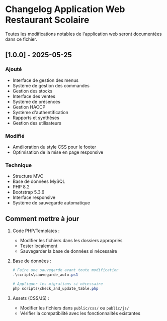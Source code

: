 # Changelog Application Web Restaurant Scolaire

Toutes les modifications notables de l'application web seront documentées dans ce fichier.

## [1.0.0] - 2025-05-25

### Ajouté
- Interface de gestion des menus
- Système de gestion des commandes
- Gestion des stocks
- Interface des ventes
- Système de présences
- Gestion HACCP
- Système d'authentification
- Rapports et synthèses
- Gestion des utilisateurs

### Modifié
- Amélioration du style CSS pour le footer
- Optimisation de la mise en page responsive

### Technique
- Structure MVC
- Base de données MySQL
- PHP 8.2
- Bootstrap 5.3.6
- Interface responsive
- Système de sauvegarde automatique

## Comment mettre à jour

1. Code PHP/Templates :
   - Modifier les fichiers dans les dossiers appropriés
   - Tester localement
   - Sauvegarder la base de données si nécessaire

2. Base de données :
   ```powershell
   # Faire une sauvegarde avant toute modification
   .\scripts\sauvegarde_auto.ps1
   
   # Appliquer les migrations si nécessaire
   php scripts\check_and_update_table.php
   ```

3. Assets (CSS/JS) :
   - Modifier les fichiers dans `public/css/` ou `public/js/`
   - Vérifier la compatibilité avec les fonctionnalités existantes
